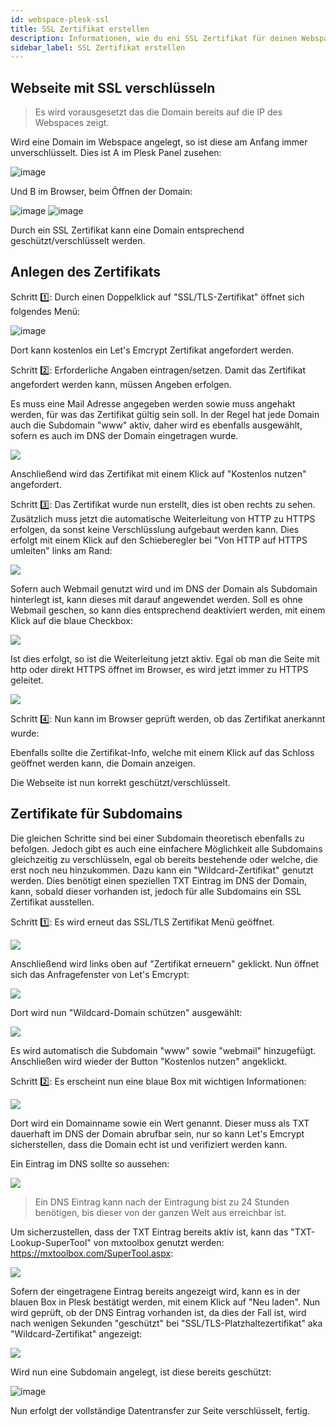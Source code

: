 ```yaml
---
id: webspace-plesk-ssl
title: SSL Zertifikat erstellen
description: Informationen, wie du eni SSL Zertifikat für deinen Webspace von ZAP-Hosting erstellen kannst - ZAP-Hosting.com Dokumentation
sidebar_label: SSL Zertifikat erstellen
---
```


## Webseite mit SSL verschlüsseln

>Es wird vorausgesetzt das die Domain bereits auf die IP des Webspaces zeigt.

Wird eine Domain im Webspace angelegt, so ist diese am Anfang immer unverschlüsselt. 
Dies ist A im Plesk Panel zusehen: 

![image](https://user-images.githubusercontent.com/13604413/159176735-65c6494b-0cba-4e92-a6c7-c33b28b3a153.png)

Und B im Browser, beim Öffnen der Domain:

![image](https://user-images.githubusercontent.com/13604413/159176736-661b1f50-ffa2-45a8-8635-4e008d29c20a.png)
![image](https://user-images.githubusercontent.com/13604413/159176743-154bf742-e93e-4743-8a0a-0f43e46952a9.png)

Durch ein SSL Zertifikat kann eine Domain entsprechend geschützt/verschlüsselt werden. 

## Anlegen des Zertifikats 

Schritt 1️⃣: Durch einen Doppelklick auf "SSL/TLS-Zertifikat" öffnet sich folgendes Menü:

![image](https://user-images.githubusercontent.com/13604413/159176748-32786fa1-7e69-441d-a3e3-1c8da3fbdb4a.png)

Dort kann kostenlos ein Let's Emcrypt Zertifikat angefordert werden. 

Schritt 2️⃣: Erforderliche Angaben eintragen/setzen. 
Damit das Zertifikat angefordert werden kann, müssen Angeben erfolgen. 

Es muss eine Mail Adresse angegeben werden sowie muss angehakt werden, für was das Zertifikat gültig sein soll. 
In der Regel hat jede Domain auch die Subdomain "www" aktiv, daher wird es ebenfalls ausgewählt, sofern es auch im DNS der Domain eingetragen wurde. 

![](https://user-images.githubusercontent.com/13604413/159176751-d001f779-d5be-48be-ae8b-7ef8716fe592.png)

Anschließend wird das Zertifikat mit einem Klick auf "Kostenlos nutzen" angefordert.

Schritt 3️⃣: Das Zertifikat wurde nun erstellt, dies ist oben rechts zu sehen. Zusätzlich muss jetzt die automatische Weiterleitung von HTTP zu HTTPS erfolgen, da sonst keine Verschlüsslung aufgebaut werden kann. 
Dies erfolgt mit einem Klick auf den Schieberegler bei "Von HTTP auf HTTPS umleiten" links am Rand:

![](https://user-images.githubusercontent.com/13604413/159176758-4c6cd586-64d7-42d3-a8ae-eddfb605e8d3.png)

Sofern auch Webmail genutzt wird und im DNS der Domain als Subdomain hinterlegt ist, kann dieses mit darauf angewendet werden. 
Soll es ohne Webmail geschen, so kann dies entsprechend deaktiviert werden, mit einem Klick auf die blaue Checkbox:

![](https://user-images.githubusercontent.com/13604413/159176761-64ef2d83-8c05-4610-bb4e-40a1506e25d8.png)

Ist dies erfolgt, so ist die Weiterleitung jetzt aktiv. Egal ob man die Seite mit http oder direkt HTTPS öffnet im Browser, es wird jetzt immer zu HTTPS geleitet. 

![](https://user-images.githubusercontent.com/13604413/159176764-6a3be7b8-6e0c-4ab0-8a51-bded7476c556.png)

Schritt 4️⃣: Nun kann im Browser geprüft werden, ob das Zertifikat anerkannt wurde:

Ebenfalls sollte die Zertifikat-Info, welche mit einem Klick auf das Schloss geöffnet werden kann, die Domain anzeigen.

Die Webseite ist nun korrekt geschützt/verschlüsselt. 

## Zertifikate für Subdomains 

Die gleichen Schritte sind bei einer Subdomain theoretisch ebenfalls zu befolgen. 
Jedoch gibt es auch eine einfachere Möglichkeit alle Subdomains gleichzeitig zu verschlüsseln, egal ob bereits bestehende oder welche, die erst noch neu hinzukommen. Dazu kann ein "Wildcard-Zertifikat" genutzt werden. Dies benötigt einen speziellen TXT Eintrag im DNS der Domain, kann, sobald dieser vorhanden ist, jedoch für alle Subdomains ein SSL Zertifikat ausstellen. 

Schritt 1️⃣: Es wird erneut das SSL/TLS Zertifikat Menü geöffnet. 

![](https://user-images.githubusercontent.com/13604413/159176787-2ffd121c-0ad0-44ca-bea1-185e13ac81ad.png)

Anschließend wird links oben auf "Zertifikat erneuern" geklickt. 
Nun öffnet sich das Anfragefenster von Let's Emcrypt:

![](https://user-images.githubusercontent.com/13604413/159176792-4d648b72-9903-4526-9a6e-984b3cb6a35a.png)

Dort wird nun "Wildcard-Domain schützen" ausgewählt:

![](https://user-images.githubusercontent.com/13604413/159176798-7c6fff87-f9ac-4fd8-9a54-2697c3b5575b.png)

Es wird automatisch die Subdomain "www" sowie "webmail" hinzugefügt. 
Anschließen wird wieder der Button "Kostenlos nutzen" angeklickt. 

Schritt 2️⃣: Es erscheint nun eine blaue Box mit wichtigen Informationen: 

![](https://user-images.githubusercontent.com/13604413/159176800-483c32c6-bb31-47bf-91bb-38aab2b47288.png)

Dort wird ein Domainname sowie ein Wert genannt. 
Dieser muss als TXT dauerhaft im DNS der Domain abrufbar sein, nur so kann Let's Emcrypt sicherstellen, dass die Domain echt ist und verifiziert werden kann. 

Ein Eintrag im DNS sollte so aussehen: 

![](https://user-images.githubusercontent.com/13604413/159176807-99f29bd6-3ae0-499b-a048-308752083b03.png)

>Ein DNS Eintrag kann nach der Eintragung bist zu 24 Stunden benötigen, bis dieser von der ganzen Welt aus erreichbar ist. 

Um sicherzustellen, dass der TXT Eintrag bereits aktiv ist, kann das "TXT-Lookup-SuperTool" von mxtoolbox genutzt werden: https://mxtoolbox.com/SuperTool.aspx:

![](https://user-images.githubusercontent.com/13604413/159176810-2491729f-2604-47af-aa08-525f12ea2085.png)

Sofern der eingetragene Eintrag bereits angezeigt wird, kann es in der blauen Box in Plesk bestätigt werden, mit einem Klick auf "Neu laden". 
Nun wird geprüft, ob der DNS Eintrag vorhanden ist, da dies der Fall ist, wird nach wenigen Sekunden "geschützt" bei "SSL/TLS-Platzhaltezertifikat" aka "Wildcard-Zertifikat" angezeigt: 

![](https://user-images.githubusercontent.com/13604413/159176811-32bf65ce-57cf-40c4-9c84-2f0a6fbf1cdc.png)

Wird nun eine Subdomain angelegt, ist diese bereits geschützt: 

![image](https://user-images.githubusercontent.com/13604413/159176814-75297c89-134d-4e54-a471-3baf6e7dc627.png)

Nun erfolgt der vollständige Datentransfer zur Seite verschlüsselt, fertig. 

